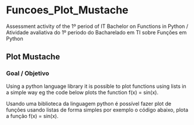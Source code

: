 # Funcoes_Plot_Mustache
Assessment activity of the 1º period of IT Bachelor on Functions in Python / Atividade avaliativa do 1º periodo do Bacharelado em TI sobre Funções em Python

## Plot Mustache

### Goal / Objetivo

Using a python language library it is possible to plot functions using lists in a simple way eg the code below plots the function f(x) = sin(x).

Usando uma biblioteca da linguagem python é possível fazer plot de funções usando listas de forma simples por exemplo o código abaixo, plota a função f(x) = sin(x).
